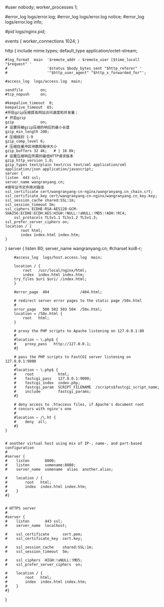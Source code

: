 #user  nobody;
worker_processes  1;

#error_log  logs/error.log;
#error_log  logs/error.log  notice;
#error_log  logs/error.log  info;

#pid        logs/nginx.pid;


events {
    worker_connections  1024;
}


http {
    include       mime.types;
    default_type  application/octet-stream;

    #log_format  main  '$remote_addr - $remote_user [$time_local] "$request" '
    #                  '$status $body_bytes_sent "$http_referer" '
    #                  '"$http_user_agent" "$http_x_forwarded_for"';

    #access_log  logs/access.log  main;

    sendfile        on;
    #tcp_nopush     on;

    #keepalive_timeout  0;
    keepalive_timeout  65;
    #开启gzip压缩提高网站访问速度和并发量；
    # 开启gzip
    gzip            on;
    # 设置将被gzip压缩的响应的最小长度
    gzip_min_length 200;
    # 压缩级别 1-9
    gzip_comp_level 6;
    # 压缩在缓冲区块数和每块大小
    gzip_buffers 32 4k;   # | 16 8k;
    # 设置压缩响应所需的最低HTTP请求版本
    gzip_http_version 1.0;
    gzip_types text/plain text/css text/xml application/xml application/json application/javascript;
    server {
	listen	443 ssl;
	server_name wangranyang.cn;
	#填写证书文件绝对路径
	ssl_certificate cert/wangranyang-cn-nginx/wangranyang.cn_chain.crt;
	ssl_certificate_key cert/wangranyang-cn-nginx/wangranyang.cn_key.key;
	ssl_session_cache shared:SSL:1m;
	ssl_session_timeout 5m;
	ssl_ciphers ECDHE-RSA-AES128-GCM-SHA256:ECDHE:ECDH:AES:HIGH:!NULL:!aNULL:!MD5:!ADH:!RC4;
        ssl_protocols TLSv1.1 TLSv1.2 TLSv1.3;
	ssl_prefer_server_ciphers on;
	location / {
           root html;
           index index.html index.htm;
    }
}
    server {
        listen       80;
        server_name  wangranyang.cn;
        #charset koi8-r;

        #access_log  logs/host.access.log  main;

        location / {
            root   /usr/local/nginx/html;
            index  index.html index.htm;
	    try_files $uri $uri/ /index.html;
        }

        #error_page  404              /404.html;

        # redirect server error pages to the static page /50x.html
        #
        error_page   500 502 503 504  /50x.html;
        location = /50x.html {
            root   html;
        }

        # proxy the PHP scripts to Apache listening on 127.0.0.1:80
        #
        #location ~ \.php$ {
        #    proxy_pass   http://127.0.0.1;
        #}

        # pass the PHP scripts to FastCGI server listening on 127.0.0.1:9000
        #
        #location ~ \.php$ {
        #    root           html;
        #    fastcgi_pass   127.0.0.1:9000;
        #    fastcgi_index  index.php;
        #    fastcgi_param  SCRIPT_FILENAME  /scripts$fastcgi_script_name;
        #    include        fastcgi_params;
        #}

        # deny access to .htaccess files, if Apache's document root
        # concurs with nginx's one
        #
        #location ~ /\.ht {
        #    deny  all;
        #}
    }


    # another virtual host using mix of IP-, name-, and port-based configuration
    #
    #server {
    #    listen       8000;
    #    listen       somename:8080;
    #    server_name  somename  alias  another.alias;

    #    location / {
    #        root   html;
    #        index  index.html index.htm;
    #    }
    #}


    # HTTPS server
    #
    #server {
    #    listen       443 ssl;
    #    server_name  localhost;

    #    ssl_certificate      cert.pem;
    #    ssl_certificate_key  cert.key;

    #    ssl_session_cache    shared:SSL:1m;
    #    ssl_session_timeout  5m;

    #    ssl_ciphers  HIGH:!aNULL:!MD5;
    #    ssl_prefer_server_ciphers  on;

    #    location / {
    #        root   html;
    #        index  index.html index.htm;
    #    }
    #}

}
